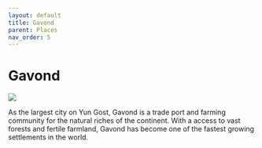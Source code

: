 ```yaml
---
layout: default
title: Gavond
parent: Places
nav_order: 5
---
```


# Gavond

![](/the-wide-sea/img/gavond.jpg)


As the largest city on Yun Gost, Gavond is a trade port and farming community for the natural riches of the continent. With a access to vast forests and fertile farmland, Gavond has become one of the fastest growing settlements in the world.